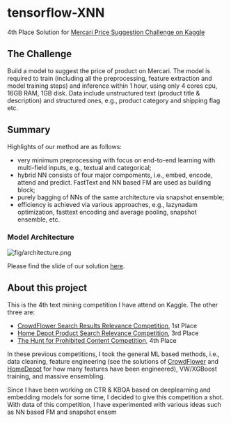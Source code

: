 # tensorflow-XNN

4th Place Solution for [Mercari Price Suggestion Challenge on Kaggle](https://www.kaggle.com/c/mercari-price-suggestion-challenge)

## The Challenge
Build a model to suggest the price of product on Mercari. The model is required to train (including all the preprocessing, feature extraction and model training steps) and inference within 1 hour, using only 4 cores cpu, 16GB RAM, 1GB disk. Data include unstructured text (product title & description) and structured ones, e.g., product category and shipping flag etc.

## Summary
Highlights of our method are as follows:

* very minimum preprocessing with focus on end-to-end learning with multi-field inputs, e.g., textual and categorical;
* hybrid NN consists of four major compoments, i.e., embed, encode, attend and predict. FastText and NN based FM are used as building block;
* purely bagging of NNs of the same architecture via snapshot ensemble;
* efficiency is achieved via various approaches, e.g., lazynadam optimization, fasttext encoding and average pooling, snapshot ensemble, etc.

### Model Architecture
![fig/architecture.png](fig/architecture.png)

Please find the slide of our solution [here](./doc/Mercari_Price_Suggesion_Competition_ChenglongChen_4th_Place.pdf).

## About this project
This is the 4th text mining competition I have attend on Kaggle. The other three are:

* [CrowdFlower Search Results Relevance Competition](https://www.kaggle.com/c/crowdflower-search-relevance), 1st Place
* [Home Depot Product Search Relevance Competition](https://www.kaggle.com/c/home-depot-product-search-relevance), 3rd Place
* [The Hunt for Prohibited Content Competition](http://www.kaggle.com/c/avito-prohibited-content), 4th Place

In these previous competitions, I took the general ML based methods, i.e., data cleaning, feature engineering (see the solutions of [CrowdFlower](https://github.com/ChenglongChen/Kaggle_CrowdFlower) and [HomeDepot](https://github.com/ChenglongChen/Kaggle_HomeDepot) for how many features have been engineered), VW/XGBoost training, and massive ensembling. 

Since I have been working on CTR & KBQA based on deeplearning and embedding models for some time, I decided to give this competition a shot. With data of this competition, I have experimented with various ideas such as NN based FM and snapshot ensem